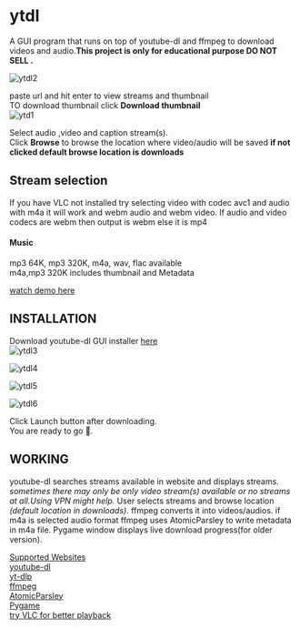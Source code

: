# ytdl
A GUI program that runs on top of youtube-dl and ffmpeg to download videos and audio.**This project is only for educational purpose DO NOT SELL .**<br />

![ytdl2](https://user-images.githubusercontent.com/55890376/141780875-f012dce0-c85e-4b61-9d2e-def9331dbc02.jpg)


paste url and hit enter to view streams and thumbnail<br />
TO download thumbnail click **Download thumbnail**<br />
![ytd1](https://user-images.githubusercontent.com/55890376/141780921-ade41962-d4e9-4c37-9067-7d46c74547ac.jpg)



Select audio ,video and caption stream(s).<br />
Click **Browse** to browse the location where video/audio will be saved **if not clicked default browse location is downloads**<br />

<h2>Stream selection</h2>
If you have VLC not installed try selecting video with codec avc1 and audio with m4a it will work and webm audio and webm video.
If audio and video codecs are webm then output is webm else it is mp4<br />

<h4>Music</h4>
mp3 64K, mp3 320K, m4a, wav, flac available<br />
m4a,mp3 320K includes thumbnail and Metadata<br />

[watch demo here](https://user-images.githubusercontent.com/55890376/114445050-398c9100-9bed-11eb-9b17-aea0be0704d8.mp4)

<h2>INSTALLATION</h2>

Download youtube-dl GUI installer [here](https://github.com/sourabhkv/ytdl/releases)<br />
![ytdl3](https://user-images.githubusercontent.com/55890376/141781730-445d6ec8-fb01-4d82-a45c-8f182d08b8a3.jpg)

![ytdl4](https://user-images.githubusercontent.com/55890376/141781775-ca0e0b5d-d869-403d-aba4-30a1c448767e.jpg)

![ytdl5](https://user-images.githubusercontent.com/55890376/141781804-461d41f5-4f6c-487d-92f7-74fa28d92e01.jpg)

![ytdl6](https://user-images.githubusercontent.com/55890376/141781963-69e2b0e4-c0bc-4996-8491-d5244c314010.jpg)




Click Launch button after downloading.<br />
You are ready to go 🤘.<br />

<h2>WORKING</h2>

youtube-dl searches streams available in website and displays streams.
*sometimes there may only be only video stream(s) available or no streams at all.Using VPN might help.*
User selects streams and browse location *(default location in downloads)*.
ffmpeg converts it into videos/audios.
if m4a is selected audio format ffmpeg uses AtomicParsley to write metadata in m4a file.
Pygame window displays live download progress(for older version).<br />


[Supported Websites](http://ytdl-org.github.io/youtube-dl/supportedsites.html)<br />
[youtube-dl](https://github.com/ytdl-org/youtube-dl)<br />
[yt-dlp](https://github.com/yt-dlp/yt-dlp)<br />
[ffmpeg](https://ffmpeg.org/ffmpeg.html)<br />
[AtomicParsley](http://atomicparsley.sourceforge.net/)<br />
[Pygame](https://www.pygame.org/wiki/about)<br />
[try VLC for better playback](https://www.videolan.org/)<br />
